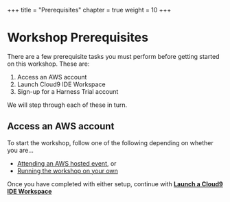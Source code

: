+++
title = "Prerequisites"
chapter = true
weight = 10
+++

# Workshop Prerequisites

There are a few prerequisite tasks you must perform before getting started on this workshop.  These are:

1. Access an AWS account
2. Launch Cloud9 IDE Workspace
3. Sign-up for a Harness Trial account

We will step through each of these in turn.

## Access an AWS account
To start the workshop, follow one of the following depending on whether you are...

* [Attending an AWS hosted event](/10_prerequisites/12_aws_event_setup.html), or
* [Running the workshop on your own](/10_prerequisites/14_aws_setup_your_own.html)

Once you have completed with either setup, continue with [**Launch a Cloud9 IDE Workspace**](/10_prerequisites/16_start_cloud9workspace.html)
